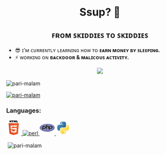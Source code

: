 <h1 align="center">Ssup? 🗿 </h1>
<h2 align="center">ꜰʀᴏᴍ ꜱᴋɪᴅᴅɪᴇꜱ ᴛᴏ ꜱᴋɪᴅᴅɪᴇꜱ</h2>

- 😎 ɪ’ᴍ ᴄᴜʀʀᴇɴᴛʟʏ ʟᴇᴀʀɴɪɴɢ ʜᴏᴡ ᴛᴏ **ᴇᴀʀɴ ᴍᴏɴᴇʏ ʙʏ ꜱʟᴇᴇᴘɪɴɢ.**
- ⚡ ᴡᴏʀᴋɪɴɢ ᴏɴ **ʙᴀᴄᴋᴅᴏᴏʀ & ᴍᴀʟɪᴄᴏᴜꜱ ᴀᴄᴛɪᴠɪᴛʏ.**
<p align="center"> <img src="https://www.redhat.com/cms/managed-files/Brand_Standars-Red_Hat-_color_on-black.svg?itok=wPCF1-sX">
<p align="left"> <img src="https://komarev.com/ghpvc/?username=pari-malam&label=Profile%20views&color=0e75b6&style=flat" alt="pari-malam" /> </p>

<p align="left"> <a href="https://github.com/ryo-ma/github-profile-trophy"><img src="https://github-profile-trophy.vercel.app/?username=pari-malam" alt="pari-malam" /></a> </p>



<p align="left">
</p>

<h3 align="left">Languages:</h3>
<p align="left"> <a href="https://www.w3.org/html/" target="_blank" rel="noreferrer"> <img src="https://raw.githubusercontent.com/devicons/devicon/master/icons/html5/html5-original-wordmark.svg" alt="html5" width="40" height="40"/> </a> <a href="https://www.perl.org/" target="_blank" rel="noreferrer"> <img src="https://api.iconify.design/logos-perl.svg" alt="perl" width="40" height="40"/> </a> <a href="https://www.php.net" target="_blank" rel="noreferrer"> <img src="https://raw.githubusercontent.com/devicons/devicon/master/icons/php/php-original.svg" alt="php" width="40" height="40"/> </a> <a href="https://www.python.org" target="_blank" rel="noreferrer"> <img src="https://raw.githubusercontent.com/devicons/devicon/master/icons/python/python-original.svg" alt="python" width="40" height="40"/> </a> </p>

<p>&nbsp;<img align="center" src="https://github-readme-stats.vercel.app/api?username=pari-malam&show_icons=true&locale=en" alt="pari-malam" /></p>
